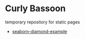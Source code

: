# Curly Bassoon

temporary repository for static pages

- [seaborn-diamond-example](https://aciddust.github.io/curly-bassoon/seaborn-diamond-example)
